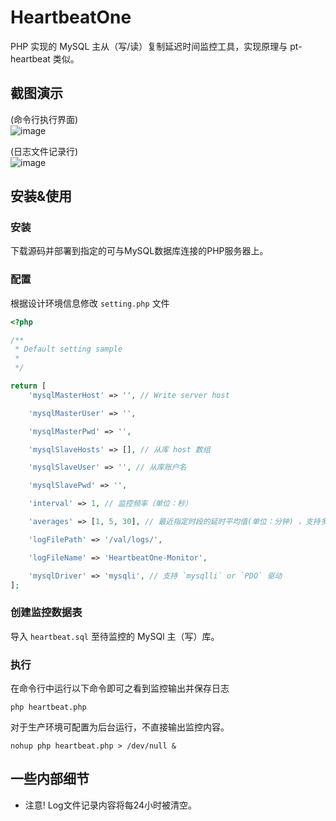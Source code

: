 # HeartbeatOne
PHP 实现的 MySQL 主从（写/读）复制延迟时间监控工具，实现原理与 pt-heartbeat 类似。

## 截图演示
(命令行执行界面)  
![image](https://user-images.githubusercontent.com/11038908/112451930-0050c600-8d91-11eb-8e43-8e13fb217935.png)

(日志文件记录行)  
![image](https://user-images.githubusercontent.com/11038908/112454479-b0bfc980-8d93-11eb-88e6-0500a100dd1f.png)

## 安装&使用

### 安装
下载源码并部署到指定的可与MySQL数据库连接的PHP服务器上。

### 配置
根据设计环境信息修改 `setting.php` 文件
```php
<?php

/**
 * Default setting sample
 * 
 */

return [
    'mysqlMasterHost' => '', // Write server host

    'mysqlMasterUser' => '',

    'mysqlMasterPwd' => '',

    'mysqlSlaveHosts' => [], // 从库 host 数组

    'mysqlSlaveUser' => '', // 从库账户名

    'mysqlSlavePwd' => '',

    'interval' => 1, // 监控频率（单位：秒）

    'averages' => [1, 5, 30], // 最近指定时段的延时平均值(单位：分钟) ，支持多个形式如 [1, 5, 30, 60 ...]

    'logFilePath' => '/val/logs/',

    'logFileName' => 'HeartbeatOne-Monitor',

    'mysqlDriver' => 'mysqli', // 支持 `mysqlli` or `PDO` 驱动
];

```
### 创建监控数据表
导入 `heartbeat.sql` 至待监控的 MySQl 主（写）库。

### 执行

在命令行中运行以下命令即可之看到监控输出并保存日志
```shell
php heartbeat.php
```
对于生产环境可配置为后台运行，不直接输出监控内容。
```shell
nohup php heartbeat.php > /dev/null &
```
## 一些内部细节
- 注意! Log文件记录内容将每24小时被清空。








